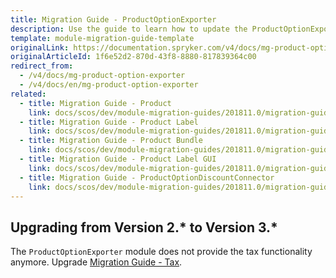 ```yaml
---
title: Migration Guide - ProductOptionExporter
description: Use the guide to learn how to update the ProductOptionExporter module to a newer version.
template: module-migration-guide-template
originalLink: https://documentation.spryker.com/v4/docs/mg-product-option-exporter
originalArticleId: 1f6e52d2-870d-43f8-8880-817839364c00
redirect_from:
  - /v4/docs/mg-product-option-exporter
  - /v4/docs/en/mg-product-option-exporter
related:
  - title: Migration Guide - Product
    link: docs/scos/dev/module-migration-guides/201811.0/migration-guide-product.html
  - title: Migration Guide - Product Label
    link: docs/scos/dev/module-migration-guides/201811.0/migration-guide-productlabel.html
  - title: Migration Guide - Product Bundle
    link: docs/scos/dev/module-migration-guides/201811.0/migration-guide-productbundle.html
  - title: Migration Guide - Product Label GUI
    link: docs/scos/dev/module-migration-guides/201811.0/migration-guide-productlabelgui.html
  - title: Migration Guide - ProductOptionDiscountConnector
    link: docs/scos/dev/module-migration-guides/201811.0/migration-guide-productoptiondiscountconnector.html
---
```


## Upgrading from Version 2.* to Version 3.*

The `ProductOptionExporter`  module does not provide the tax functionality anymore. Upgrade [Migration Guide - Tax](/docs/scos/dev/module-migration-guides/{{page.version}}/migration-guide-tax.html).
